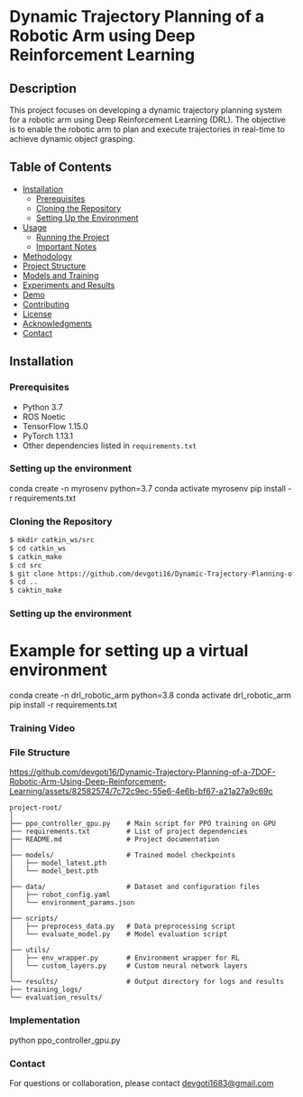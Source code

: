 # Dynamic Trajectory Planning of a Robotic Arm using Deep Reinforcement Learning

## Description
This project focuses on developing a dynamic trajectory planning system for a robotic arm using Deep Reinforcement Learning (DRL). The objective is to enable the robotic arm to plan and execute trajectories in real-time to achieve dynamic object grasping.

## Table of Contents
- [Installation](#installation)
  - [Prerequisites](#prerequisites)
  - [Cloning the Repository](#cloning-the-repository)
  - [Setting Up the Environment](#setting-up-the-environment)
- [Usage](#usage)
  - [Running the Project](#running-the-project)
  - [Important Notes](#important-notes)
- [Methodology](#methodology)
- [Project Structure](#project-structure)
- [Models and Training](#models-and-training)
- [Experiments and Results](#experiments-and-results)
- [Demo](#demo)
- [Contributing](#contributing)
- [License](#license)
- [Acknowledgments](#acknowledgments)
- [Contact](#contact)

## Installation

### Prerequisites
- Python 3.7
- ROS Noetic
- TensorFlow 1.15.0
- PyTorch 1.13.1
- Other dependencies listed in `requirements.txt`

### Setting up the environment
conda create -n myrosenv python=3.7
conda activate myrosenv
pip install -r requirements.txt

### Cloning the Repository
```sh
$ mkdir catkin_ws/src
$ cd catkin_ws
$ catkin_make
$ cd src
$ git clone https://github.com/devgoti16/Dynamic-Trajectory-Planning-of-a-7DOF-Robotic-Arm-Using-Deep-Reinforcement-Learning.git
$ cd ..
$ caktin_make
```

### Setting up the environment
# Example for setting up a virtual environment
conda create -n drl_robotic_arm python=3.8
conda activate drl_robotic_arm
pip install -r requirements.txt

### Training Video


### File Structure

https://github.com/devgoti16/Dynamic-Trajectory-Planning-of-a-7DOF-Robotic-Arm-Using-Deep-Reinforcement-Learning/assets/82582574/7c72c9ec-55e6-4e6b-bf67-a21a27a9c69c


```
project-root/
│
├── ppo_controller_gpu.py    # Main script for PPO training on GPU
├── requirements.txt         # List of project dependencies
├── README.md                # Project documentation
│
├── models/                  # Trained model checkpoints
│   ├── model_latest.pth
│   └── model_best.pth
│
├── data/                    # Dataset and configuration files
│   ├── robot_config.yaml
│   └── environment_params.json
│
├── scripts/
│   ├── preprocess_data.py   # Data preprocessing script
│   └── evaluate_model.py    # Model evaluation script
│
├── utils/
│   ├── env_wrapper.py       # Environment wrapper for RL
│   └── custom_layers.py     # Custom neural network layers
│
└── results/                 # Output directory for logs and results
├── training_logs/
└── evaluation_results/
```

### Implementation

python ppo_controller_gpu.py

### Contact
For questions or collaboration, please contact devgoti1683@gmail.com
